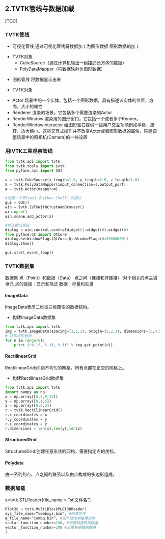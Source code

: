 ## 2.TVTK管线与数据加载
[TOC]

### TVTK管线
+ 可视化管线
 通过可视化管线将数据加工为图形数据
 图形数据的加工
 - TVTK对象
   + CubeSource（通过计算机输出一组描述长方体的数据）
   + PolyDataMapper（将数据映射为图形数据）

+ 图形管线
 将数据显示出来
 - TVTK对象
  + Actor 场景中的一个实体，包括一个图形数据，具有描述该实体的位置，方向，大小的属性
   + Renderer 渲染的场景。它包括多个需要渲染的Actor
   + RenderWindow 渲染用的图形窗口，它包括一个或者多个Render。
   + RenderWindowInteractor 给图形窗口提供一些用户交互功能例如平移、旋转、放大缩小。这些交互式操作并不改变Actor或者图形数据的属性，只是调整场景中的照相机(Camera)的一些设置


### 用IVTK工具观察管线

```python
from tvtk.api import tvtk
from tvtk.tools import ivtk
from pyface.api import GUI
 
s = tvtk.CubeSource(x_length=1.0, y_length=2.0, z_length=3.0)
m = tvtk.PolyDataMapper(input_connection=s.output_port)
a = tvtk.Actor(mapper=m)
 
#创建一个带Crust（Python Shell）的窗口
gui = GUI()
win = ivtk.IVTKWithCrustAndBrowser()
win.open()
win.scene.add_actor(a)

#修正窗口错误
dialog = win.control.centralWidget().widget(0).widget(0)
from pyface.qt import QtCore
dialog.setWindowFlags(QtCore.Qt.WindowFlags(0x00000000))
dialog.show()
 
gui.start_event_loop()
```

### TVTK数据集
数据集
点（Point）和数据（Data）
点之间（连接和非连接）
对个相关的点主城单元
点的连接：显示和隐式
数据：标量和矢量

#### ImageData
ImageData表示二维或三维图像的数据结构。

+ 构建ImageData数据集

```python
from tvtk.api import tvtk
img = tvtk.ImageData(spacing=(1,1,1), origin=(1,2,3), dimensions=(3,4,5))
# 打印点的坐标
for n in range(6):
	print ("%.1f, %.1f, %.1f" % img.get_point(n))
```

#### RectilinearGrid
RectilinearGrid:间距不均匀的网格，所有点都在正交的网格上。

+ 构建RectilinearGrid数据集

```python
from tvtk.api import tvtk
import numpy as np
x = np.array([0,3,9,15])
y = np.array([0,1,5])
z = np.array([0,2,3])
r = tvtk.RectilinearGrid()
r.x_coordinates = x
r.y_coordinates = y
r.z_coordinates = z
r.dimensions = len(x),len(y),len(z)
```

#### StructuredGrid
StructuredGrid:创建任意形状的网格，需要指定点的坐标。

####  Polydata
由一系列的点、点之间的联系以及由点构成的多边形组成。

### 数据加载
s=tvtk.STLReader(file_name = “stl文件名”)

```python
Plot3d = tvtk.MultiBlockPLOT3DReader(
xyz_file_name=“combxyz.bin”, #网格文件
q_file_name=“combq.bin”, #空气动力学结果文件
scalar_function_number=100, #设置标量数据数量
vector_function_number=200 #设置矢量数据数量
)

```


